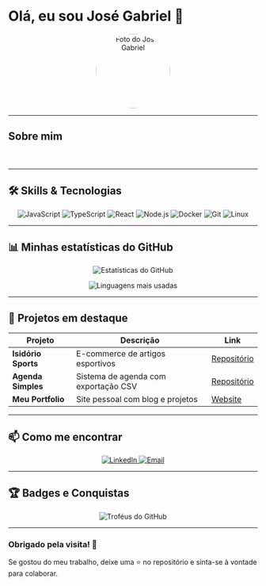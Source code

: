 # Olá, eu sou José Gabriel 👋

<p align="center">
  <img src="https://github.com/jose2gabriel.png" width="150" alt="Foto do José Gabriel" style="border-radius:50%" />
</p>

---

## Sobre mim

<p align="center" style="font-style: italic; font-weight: 500; position: relative; height: 1.5em; overflow: hidden;">
  <span class="fade-text">Desenvolvedor Full Stack</span>
  <span class="fade-text">Apaixonado por TypeScript e React</span>
  <span class="fade-text">Fã de código limpo e boas práticas</span>
  <span class="fade-text">Explorando DevOps e Cloud</span>
</p>

<style>
.fade-text {
  position: absolute;
  width: 100%;
  opacity: 0;
  animation-name: fadeSlide;
  animation-duration: 12s;
  animation-iteration-count: infinite;
  animation-timing-function: ease-in-out;
  animation-fill-mode: forwards;
}

.fade-text:nth-child(1) {
  animation-delay: 0s;
}
.fade-text:nth-child(2) {
  animation-delay: 3s;
}
.fade-text:nth-child(3) {
  animation-delay: 6s;
}
.fade-text:nth-child(4) {
  animation-delay: 9s;
}

@keyframes fadeSlide {
  0% {opacity: 0; transform: translateY(20px);}
  10%, 25% {opacity: 1; transform: translateY(0);}
  40%, 100% {opacity: 0; transform: translateY(-20px);}
}
</style>

---

## 🛠️ Skills & Tecnologias

<p align="center">
  <img alt="JavaScript" src="https://img.shields.io/badge/JavaScript-F7DF1E?logo=javascript&logoColor=black&style=for-the-badge" />
  <img alt="TypeScript" src="https://img.shields.io/badge/TypeScript-3178C6?logo=typescript&logoColor=white&style=for-the-badge" />
  <img alt="React" src="https://img.shields.io/badge/React-61DAFB?logo=react&logoColor=black&style=for-the-badge" />
  <img alt="Node.js" src="https://img.shields.io/badge/Node.js-339933?logo=node.js&logoColor=white&style=for-the-badge" />
  <img alt="Docker" src="https://img.shields.io/badge/Docker-2496ED?logo=docker&logoColor=white&style=for-the-badge" />
  <img alt="Git" src="https://img.shields.io/badge/Git-F05032?logo=git&logoColor=white&style=for-the-badge" />
  <img alt="Linux" src="https://img.shields.io/badge/Linux-FCC624?logo=linux&logoColor=black&style=for-the-badge" />
</p>

---

## 📊 Minhas estatísticas do GitHub

<p align="center">
  <img src="https://github-readme-stats.vercel.app/api?username=jose2gabriel&show_icons=true&theme=radical&include_all_commits=true&count_private=true" alt="Estatísticas do GitHub" />
</p>

<p align="center">
  <img src="https://github-readme-stats.vercel.app/api/top-langs/?username=jose2gabriel&layout=compact&theme=radical" alt="Linguagens mais usadas" />
</p>

---

## 🚀 Projetos em destaque

| Projeto                  | Descrição                               | Link                                  |
|-------------------------|---------------------------------------|-------------------------------------|
| **Isidório Sports**      | E-commerce de artigos esportivos       | [Repositório](https://github.com/jose2gabriel/isidorio-sports) |
| **Agenda Simples**       | Sistema de agenda com exportação CSV   | [Repositório](https://github.com/jose2gabriel/agenda-simples)  |
| **Meu Portfolio**        | Site pessoal com blog e projetos        | [Website](https://jose2gabriel.dev)                              |

---

## 📫 Como me encontrar

<p align="center">
  <a href="https://linkedin.com/in/jose2gabriel" target="_blank">
    <img alt="LinkedIn" src="https://img.shields.io/badge/LinkedIn-0077B5?logo=linkedin&logoColor=white&style=for-the-badge" />
  </a>
  <a href="mailto:jose.gabriel@example.com">
    <img alt="Email" src="https://img.shields.io/badge/Email-D14836?logo=gmail&logoColor=white&style=for-the-badge" />
  </a>
</p>

---

## 🏆 Badges e Conquistas

<p align="center">
  <img src="https://github-profile-trophy.vercel.app/?username=jose2gabriel&theme=radical&no-frame=true&no-bg=true" alt="Troféus do GitHub" />
</p>

---

### Obrigado pela visita! 🙏

Se gostou do meu trabalho, deixe uma ⭐ no repositório e sinta-se à vontade para colaborar.

<!--
Para atualizar as estatísticas, use o site https://github.com/anuraghazra/github-readme-stats
Para mais ícones veja https://shields.io/
-->

